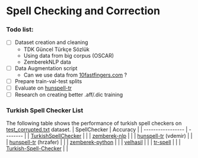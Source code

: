 # Spell Checking and Correction

### Todo list:

- [ ] Dataset creation and cleaning  
  - TDK Güncel Türkçe Sözlük
  - Using data from big corpus (OSCAR)
  - ZemberekNLP data
- [ ] Data Augmentation script
  - Can we use data from [10fastfingers.com](https://10fastfingers.com/typing-test/turkish) ?
- [ ] Prepare train-val-test splits
- [ ] Evaluate on [hunspell-tr](https://github.com/vdemir/hunspell-tr)
- [ ] Research on creating better .aff/.dic training
### Turkish Spell Checker List

The following table shows the performance of turkish spell checkers on [test_corrupted.txt](test_corrupted.txt) dataset.
| SpellChecker      | Accuracy  |
| ----------------- |  --------  |
| [TurkishSpellChecker](https://github.com/StarlangSoftware/TurkishSpellChecker-Py)                       |   |
| [zemberek-nlp](https://github.com/ahmetaa/zemberek-nlp)                                                 |   |
| [hunspell-tr](https://github.com/vdemir/hunspell-tr)  (vdemir)                                          |   |
| [hunspell-tr](https://github.com/hrzafer/hunspell-tr) (hrzafer)                                         |   |
| [zemberek-python](https://github.com/Loodos/zemberek-python)                                            |   |
| [velhasil](https://github.com/MiniVelhasil/velhasil)                                                    |   |
| [tr-spell](https://code.google.com/archive/p/tr-spell/)                                                 |   |
| [Turkish-Spell-Checker](https://github.com/tarekwelaya/Turkish-Spell-Checker)                           |   |
